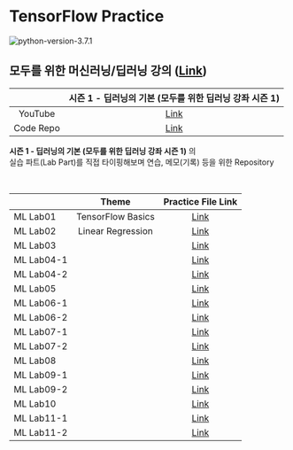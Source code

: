 # TensorFlow Practice

![python-version-3.7.1](https://img.shields.io/badge/python-3.7.1-blue.svg)

## 모두를 위한 머신러닝/딥러닝 강의 ([Link](http://hunkim.github.io/ml/))  

|           |              시즌 1 - 딥러닝의 기본 (모두를 위한 딥러닝 강좌 시즌 1)             |
|:---------:|:--------------------------------------------------------------------------------:|
|  YouTube  | [Link](https://www.youtube.com/playlist?list=PLlMkM4tgfjnLSOjrEJN31gZATbcj_MpUm) |
| Code Repo |              [Link](https://github.com/hunkim/DeepLearningZeroToAll)             |

**시즌 1 - 딥러닝의 기본 (모두를 위한 딥러닝 강좌 시즌 1)** 의  
실습 파트(Lab Part)를 직접 타이핑해보며 연습, 메모(기록) 등을 위한 Repository

<br>

|            |       Theme       |                                          Practice File Link                                         |
|------------|:-----------------:|:---------------------------------------------------------------------------------------------------:|
| ML Lab01   | TensorFlow Basics |  [Link](https://github.com/DevBruce/TensorFlow-Practice/blob/master/practice_files/ml_lab01.ipynb)  |
| ML Lab02   | Linear Regression |  [Link](https://github.com/DevBruce/TensorFlow-Practice/blob/master/practice_files/ml_lab02.ipynb)  |
| ML Lab03   |                   |  [Link](https://github.com/DevBruce/TensorFlow-Practice/blob/master/practice_files/ml_lab03.ipynb)  |
| ML Lab04-1 |                   | [Link](https://github.com/DevBruce/TensorFlow-Practice/blob/master/practice_files/ml_lab04-1.ipynb) |
| ML Lab04-2 |                   | [Link](https://github.com/DevBruce/TensorFlow-Practice/blob/master/practice_files/ml_lab04-2.ipynb) |
| ML Lab05   |                   |  [Link](https://github.com/DevBruce/TensorFlow-Practice/blob/master/practice_files/ml_lab05.ipynb)  |
| ML Lab06-1 |                   | [Link](https://github.com/DevBruce/TensorFlow-Practice/blob/master/practice_files/ml_lab06-1.ipynb) |
| ML Lab06-2 |                   | [Link](https://github.com/DevBruce/TensorFlow-Practice/blob/master/practice_files/ml_lab06-2.ipynb) |
| ML Lab07-1 |                   | [Link](https://github.com/DevBruce/TensorFlow-Practice/blob/master/practice_files/ml_lab07-1.ipynb) |
| ML Lab07-2 |                   | [Link](https://github.com/DevBruce/TensorFlow-Practice/blob/master/practice_files/ml_lab07-2.ipynb) |
| ML Lab08   |                   |  [Link](https://github.com/DevBruce/TensorFlow-Practice/blob/master/practice_files/ml_lab08.ipynb)  |
| ML Lab09-1 |                   | [Link](https://github.com/DevBruce/TensorFlow-Practice/blob/master/practice_files/ml_lab09-1.ipynb) |
| ML Lab09-2 |                   | [Link](https://github.com/DevBruce/TensorFlow-Practice/blob/master/practice_files/ml_lab09-2.ipynb) |
| ML Lab10   |                   |  [Link](https://github.com/DevBruce/TensorFlow-Practice/blob/master/practice_files/ml_lab10.ipynb)  |
| ML Lab11-1 |                   | [Link](https://github.com/DevBruce/TensorFlow-Practice/blob/master/practice_files/ml_lab11-1.ipynb) |
| ML Lab11-2 |                   | [Link](https://github.com/DevBruce/TensorFlow-Practice/blob/master/practice_files/ml_lab11-2.ipynb) |
